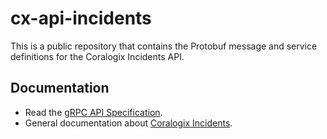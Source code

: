 # cx-api-incidents
This is a public repository that contains the Protobuf message and service definitions for the Coralogix Incidents API.

## Documentation
- Read the [gRPC API Specification](https://github.com/coralogix/cx-api-incidents/tree/master/docs/incidents-api-reference).
- General documentation about [Coralogix Incidents](https://coralogix.com/docs/incidents/).